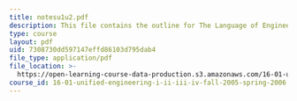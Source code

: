 ```yaml
---
title: notesu1u2.pdf
description: This file contains the outline for The Language of Engineering.
type: course
layout: pdf
uid: 7308730dd597147effd86103d795dab4
file_type: application/pdf
file_location: >-
  https://open-learning-course-data-production.s3.amazonaws.com/16-01-unified-engineering-i-ii-iii-iv-fall-2005-spring-2006/7308730dd597147effd86103d795dab4_notesu1u2.pdf
course_id: 16-01-unified-engineering-i-ii-iii-iv-fall-2005-spring-2006
---
```

